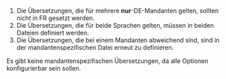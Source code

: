 1. Die Übersetzungen, die für mehrere <strong>nur</strong>-DE-Mandanten gelten, sollten nicht in FR gesetzt werden.
2. Die Übersetzungen, die für beide Sprachen gelten, müssen in beiden Dateien definiert werden.
3. Die Übersetzungen, die bei einem Mandanten abweichend sind, sind in der mandantenspezifischen Datei erneut zu definieren.

Es gibt keine mandantenspezifischen Übersetzungen, da alle Optionen konfigurierbar sein sollen.
